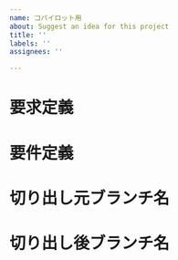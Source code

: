 ```yaml
---
name: コパイロット用
about: Suggest an idea for this project
title: ''
labels: ''
assignees: ''

---
```


# 要求定義

# 要件定義

# 切り出し元ブランチ名

# 切り出し後ブランチ名
